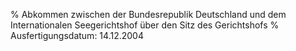% Abkommen zwischen der Bundesrepublik Deutschland und dem Internationalen Seegerichtshof über den Sitz des Gerichtshofs
% Ausfertigungsdatum: 14.12.2004
 